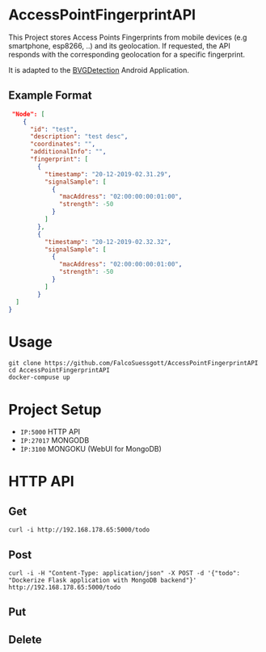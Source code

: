# AccessPointFingerprintAPI
This Project stores Access Points Fingerprints from mobile devices (e.g smartphone, esp8266, ..) and its geolocation.
If requested, the API responds with the corresponding geolocation for a specific fingerprint.

It is adapted to the [BVGDetection](https://github.com/OpenHistoricalDataMap/BVGDetection) Android Application.

## Example Format
```json
 "Node": [
    {
      "id": "test",
      "description": "test desc",
      "coordinates": "",
      "additionalInfo": "",
      "fingerprint": [
        {
          "timestamp": "20-12-2019-02.31.29",
          "signalSample": [
            {
              "macAddress": "02:00:00:00:01:00",
              "strength": -50
            }
          ]
        },
        {
          "timestamp": "20-12-2019-02.32.32",
          "signalSample": [
            {
              "macAddress": "02:00:00:00:01:00",
              "strength": -50
            }
          ]
        }
  ]
}
``` 

# Usage
```
git clone https://github.com/FalcoSuessgott/AccessPointFingerprintAPI
cd AccessPointFingerprintAPI
docker-compuse up
```

# Project Setup 
* `IP:5000` HTTP API
* `IP:27017` MONGODB
* `ÌP:3100` MONGOKU (WebUI for MongoDB)

# HTTP API
## Get
`curl -i http://192.168.178.65:5000/todo`
## Post
`curl -i -H "Content-Type: application/json" -X POST -d '{"todo": "Dockerize Flask application with MongoDB backend"}' http://192.168.178.65:5000/todo`

## Put

## Delete

